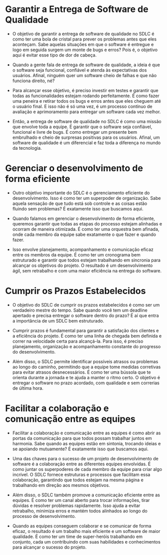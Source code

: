 # Garantir a Entrega de Software de Qualidade

* O objetivo de garantir a entrega de software de qualidade no SDLC é como ter uma bola de cristal para prever os problemas antes que eles aconteçam. Sabe aquelas situações em que o software é entregue e logo em seguida surgem um monte de bugs e erros? Pois é, o objetivo aqui é evitar esse tipo de dor de cabeça.

* Quando a gente fala de entrega de software de qualidade, a ideia é que o software seja funcional, confiável e atenda às expectativas dos usuários. Afinal, ninguém quer um software cheio de falhas e que não funciona direito, né?

* Para alcançar esse objetivo, é preciso investir em testes e garantir que todas as funcionalidades estejam rodando perfeitamente. É como fazer uma peneira e retirar todos os bugs e erros antes que eles cheguem até o usuário final. E isso não é só uma vez, é um processo contínuo de avaliação e aprimoramento para entregar um software cada vez melhor.

* Então, a entrega de software de qualidade no SDLC é como uma missão que envolve toda a equipe. É garantir que o software seja confiável, funcional e livre de bugs. É como entregar um presente bem embrulhado e cheio de surpresas positivas para os usuários. Afinal, um software de qualidade é um diferencial e faz toda a diferença no mundo da tecnologia.


# Gerenciar o desenvolvimento de forma eficiente

* Outro objetivo importante do SDLC é o gerenciamento eficiente do desenvolvimento. Isso é como ter um superpoder de organização. Sabe aquela sensação de que tudo está sob controle e as coisas estão fluindo sem problemas? É exatamente isso que buscamos aqui.

* Quando falamos em gerenciar o desenvolvimento de forma eficiente, queremos garantir que todas as etapas do processo estejam alinhadas e ocorram de maneira otimizada. É como ter uma orquestra bem afinada, onde cada membro da equipe sabe exatamente o que fazer e quando fazer.

* Isso envolve planejamento, acompanhamento e comunicação eficaz entre os membros da equipe. É como ter um cronograma bem estruturado e garantir que todos estejam trabalhando em sincronia para alcançar os objetivos do projeto. O resultado é um desenvolvimento ágil, sem retrabalho e com uma maior eficiência na entrega do software.

# Cumprir os Prazos Estabelecidos

* O objetivo do SDLC de cumprir os prazos estabelecidos é como ser um verdadeiro mestre do tempo. Sabe quando você tem um deadline apertado e precisa entregar o software dentro do prazo? É aí que entra a importância de um SDLC bem estruturado.

* Cumprir prazos é fundamental para garantir a satisfação dos clientes e a eficiência do projeto. É como ter uma linha de chegada bem definida e correr na velocidade certa para alcançá-la. Para isso, é preciso planejamento, organização e acompanhamento constante do progresso do desenvolvimento.

* Além disso, o SDLC permite identificar possíveis atrasos ou problemas ao longo do caminho, permitindo que a equipe tome medidas corretivas para evitar atrasos desnecessários. É como ter uma bússola que te orienta durante a jornada e te ajuda a manter o ritmo certo. O objetivo é entregar o software no prazo acordado, com qualidade e sem correrias de última hora.


# Facilitar a colaboração e comunicação entre as equipes

* Facilitar a colaboração e comunicação entre as equipes é como abrir as portas da comunicação para que todos possam trabalhar juntos em harmonia. Sabe quando as equipes estão em sintonia, trocando ideias e se apoiando mutuamente? É exatamente isso que buscamos aqui.

* Uma das chaves para o sucesso de um projeto de desenvolvimento de software é a colaboração entre as diferentes equipes envolvidas. É como juntar os superpoderes de cada membro da equipe para criar algo incrível. O SDLC fornece estruturas e processos que facilitam essa colaboração, garantindo que todos estejam na mesma página e trabalhando em direção aos mesmos objetivos.

* Além disso, o SDLC também promove a comunicação eficiente entre as equipes. É como ter um canal aberto para trocar informações, tirar dúvidas e resolver problemas rapidamente. Isso ajuda a evitar retrabalho, minimiza erros e mantém todos alinhados ao longo do processo de desenvolvimento.

* Quando as equipes conseguem colaborar e se comunicar de forma eficaz, o resultado é um trabalho mais eficiente e um software de maior qualidade. É como ter um time de super-heróis trabalhando em conjunto, cada um contribuindo com suas habilidades e conhecimentos para alcançar o sucesso do projeto.

